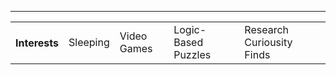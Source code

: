 <hr>
<table>
  <th>Interests
  <td>Sleeping</td>
  <td>Video Games</td>
  <td>Logic-Based Puzzles </td>
  <td>Research Curiousity Finds</td>
  </th>
</table>

